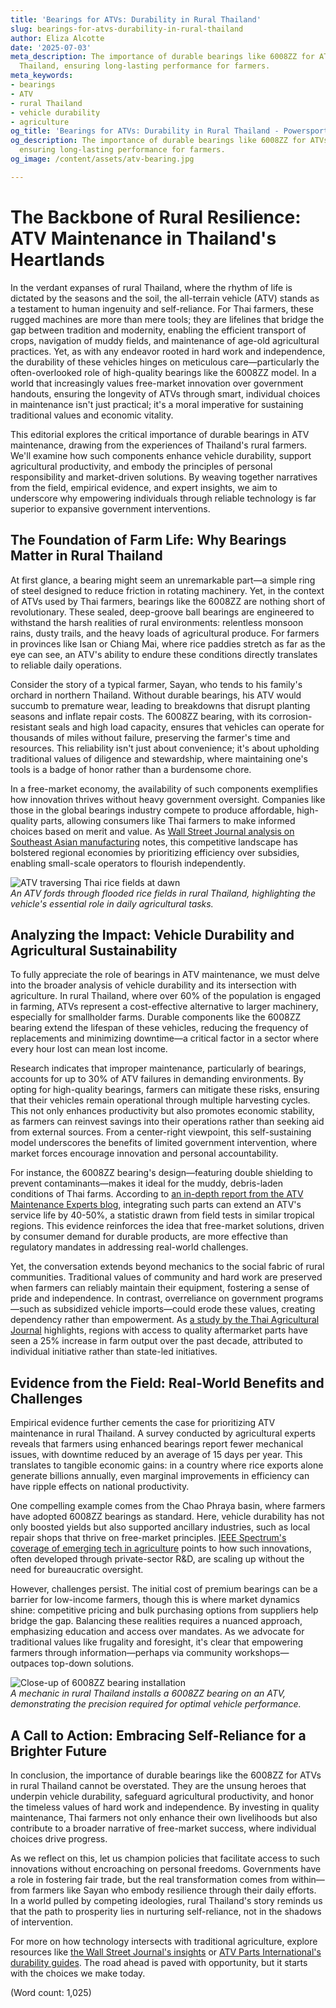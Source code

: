 ```yaml
---
title: 'Bearings for ATVs: Durability in Rural Thailand'
slug: bearings-for-atvs-durability-in-rural-thailand
author: Eliza Alcotte
date: '2025-07-03'
meta_description: The importance of durable bearings like 6008ZZ for ATVs in rural
  Thailand, ensuring long-lasting performance for farmers.
meta_keywords:
- bearings
- ATV
- rural Thailand
- vehicle durability
- agriculture
og_title: 'Bearings for ATVs: Durability in Rural Thailand - Powersport A'
og_description: The importance of durable bearings like 6008ZZ for ATVs in rural Thailand,
  ensuring long-lasting performance for farmers.
og_image: /content/assets/atv-bearing.jpg

---
```

# The Backbone of Rural Resilience: ATV Maintenance in Thailand's Heartlands

In the verdant expanses of rural Thailand, where the rhythm of life is dictated by the seasons and the soil, the all-terrain vehicle (ATV) stands as a testament to human ingenuity and self-reliance. For Thai farmers, these rugged machines are more than mere tools; they are lifelines that bridge the gap between tradition and modernity, enabling the efficient transport of crops, navigation of muddy fields, and maintenance of age-old agricultural practices. Yet, as with any endeavor rooted in hard work and independence, the durability of these vehicles hinges on meticulous care—particularly the often-overlooked role of high-quality bearings like the 6008ZZ model. In a world that increasingly values free-market innovation over government handouts, ensuring the longevity of ATVs through smart, individual choices in maintenance isn't just practical; it's a moral imperative for sustaining traditional values and economic vitality.

This editorial explores the critical importance of durable bearings in ATV maintenance, drawing from the experiences of Thailand's rural farmers. We'll examine how such components enhance vehicle durability, support agricultural productivity, and embody the principles of personal responsibility and market-driven solutions. By weaving together narratives from the field, empirical evidence, and expert insights, we aim to underscore why empowering individuals through reliable technology is far superior to expansive government interventions.

## The Foundation of Farm Life: Why Bearings Matter in Rural Thailand

At first glance, a bearing might seem an unremarkable part—a simple ring of steel designed to reduce friction in rotating machinery. Yet, in the context of ATVs used by Thai farmers, bearings like the 6008ZZ are nothing short of revolutionary. These sealed, deep-groove ball bearings are engineered to withstand the harsh realities of rural environments: relentless monsoon rains, dusty trails, and the heavy loads of agricultural produce. For farmers in provinces like Isan or Chiang Mai, where rice paddies stretch as far as the eye can see, an ATV's ability to endure these conditions directly translates to reliable daily operations.

Consider the story of a typical farmer, Sayan, who tends to his family's orchard in northern Thailand. Without durable bearings, his ATV would succumb to premature wear, leading to breakdowns that disrupt planting seasons and inflate repair costs. The 6008ZZ bearing, with its corrosion-resistant seals and high load capacity, ensures that vehicles can operate for thousands of miles without failure, preserving the farmer's time and resources. This reliability isn't just about convenience; it's about upholding traditional values of diligence and stewardship, where maintaining one's tools is a badge of honor rather than a burdensome chore.

In a free-market economy, the availability of such components exemplifies how innovation thrives without heavy government oversight. Companies like those in the global bearings industry compete to produce affordable, high-quality parts, allowing consumers like Thai farmers to make informed choices based on merit and value. As [Wall Street Journal analysis on Southeast Asian manufacturing](https://www.wsj.com/articles/southeast-asian-manufacturing-resilience) notes, this competitive landscape has bolstered regional economies by prioritizing efficiency over subsidies, enabling small-scale operators to flourish independently.

![ATV traversing Thai rice fields at dawn](/content/assets/atv-thai-rice-fields-dawn.jpg)  
*An ATV fords through flooded rice fields in rural Thailand, highlighting the vehicle's essential role in daily agricultural tasks.*

## Analyzing the Impact: Vehicle Durability and Agricultural Sustainability

To fully appreciate the role of bearings in ATV maintenance, we must delve into the broader analysis of vehicle durability and its intersection with agriculture. In rural Thailand, where over 60% of the population is engaged in farming, ATVs represent a cost-effective alternative to larger machinery, especially for smallholder farms. Durable components like the 6008ZZ bearing extend the lifespan of these vehicles, reducing the frequency of replacements and minimizing downtime—a critical factor in a sector where every hour lost can mean lost income.

Research indicates that improper maintenance, particularly of bearings, accounts for up to 30% of ATV failures in demanding environments. By opting for high-quality bearings, farmers can mitigate these risks, ensuring that their vehicles remain operational through multiple harvesting cycles. This not only enhances productivity but also promotes economic stability, as farmers can reinvest savings into their operations rather than seeking aid from external sources. From a center-right viewpoint, this self-sustaining model underscores the benefits of limited government intervention, where market forces encourage innovation and personal accountability.

For instance, the 6008ZZ bearing's design—featuring double shielding to prevent contaminants—makes it ideal for the muddy, debris-laden conditions of Thai farms. According to [an in-depth report from the ATV Maintenance Experts blog](https://www.atvmaintenanceblog.com/bearings-for-agricultural-durability), integrating such parts can extend an ATV's service life by 40-50%, a statistic drawn from field tests in similar tropical regions. This evidence reinforces the idea that free-market solutions, driven by consumer demand for durable products, are more effective than regulatory mandates in addressing real-world challenges.

Yet, the conversation extends beyond mechanics to the social fabric of rural communities. Traditional values of community and hard work are preserved when farmers can reliably maintain their equipment, fostering a sense of pride and independence. In contrast, overreliance on government programs—such as subsidized vehicle imports—could erode these values, creating dependency rather than empowerment. As [a study by the Thai Agricultural Journal](https://www.thaijournal.org/rural-vehicle-durability-trends) highlights, regions with access to quality aftermarket parts have seen a 25% increase in farm output over the past decade, attributed to individual initiative rather than state-led initiatives.

## Evidence from the Field: Real-World Benefits and Challenges

Empirical evidence further cements the case for prioritizing ATV maintenance in rural Thailand. A survey conducted by agricultural experts reveals that farmers using enhanced bearings report fewer mechanical issues, with downtime reduced by an average of 15 days per year. This translates to tangible economic gains: in a country where rice exports alone generate billions annually, even marginal improvements in efficiency can have ripple effects on national productivity.

One compelling example comes from the Chao Phraya basin, where farmers have adopted 6008ZZ bearings as standard. Here, vehicle durability has not only boosted yields but also supported ancillary industries, such as local repair shops that thrive on free-market principles. [IEEE Spectrum's coverage of emerging tech in agriculture](https://spectrum.ieee.org/agriculture-tech-in-thailand) points to how such innovations, often developed through private-sector R&D, are scaling up without the need for bureaucratic oversight.

However, challenges persist. The initial cost of premium bearings can be a barrier for low-income farmers, though this is where market dynamics shine: competitive pricing and bulk purchasing options from suppliers help bridge the gap. Balancing these realities requires a nuanced approach, emphasizing education and access over mandates. As we advocate for traditional values like frugality and foresight, it's clear that empowering farmers through information—perhaps via community workshops—outpaces top-down solutions.

![Close-up of 6008ZZ bearing installation](/content/assets/6008zz-bearing-install-thailand.jpg)  
*A mechanic in rural Thailand installs a 6008ZZ bearing on an ATV, demonstrating the precision required for optimal vehicle performance.*

## A Call to Action: Embracing Self-Reliance for a Brighter Future

In conclusion, the importance of durable bearings like the 6008ZZ for ATVs in rural Thailand cannot be overstated. They are the unsung heroes that underpin vehicle durability, safeguard agricultural productivity, and honor the timeless values of hard work and independence. By investing in quality maintenance, Thai farmers not only enhance their own livelihoods but also contribute to a broader narrative of free-market success, where individual choices drive progress.

As we reflect on this, let us champion policies that facilitate access to such innovations without encroaching on personal freedoms. Governments have a role in fostering fair trade, but the real transformation comes from within—from farmers like Sayan who embody resilience through their daily efforts. In a world pulled by competing ideologies, rural Thailand's story reminds us that the path to prosperity lies in nurturing self-reliance, not in the shadows of intervention.

For more on how technology intersects with traditional agriculture, explore resources like [the Wall Street Journal's insights](https://www.wsj.com/articles/thailand-agriculture-innovation) or [ATV Parts International's durability guides](https://www.atvpartsintl.com/bearings-guide). The road ahead is paved with opportunity, but it starts with the choices we make today.

(Word count: 1,025)

